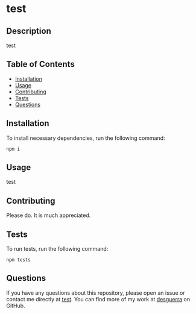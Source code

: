 # test



## Description

test

## Table of Contents

* [Installation](#installation)
* [Usage](#usage)
* [Contributing](#contributing)
* [Tests](#tests)
* [Questions](#questions)


## Installation

To install necessary dependencies, run the following command:
```
npm i
```

## Usage

test



## Contributing

Please do. It is much appreciated.

## Tests

To run tests, run the following command:
```
npm tests
```

## Questions

If you have any questions about this repository, please open an issue or contact me directly at [test](mailto:test). You can find more of my work at [desguerra](https://github.com/desguerra) on GitHub.

